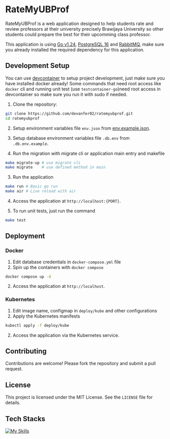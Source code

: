 # RateMyUBProf

RateMyUBProf is a web application designed to help students rate and review professors at their university precisely Brawijaya University so other students could prepare the best for their upcomming class professor.

This application is using [Go v1.24](https://tip.golang.org/doc/go1.24), [PostgreSQL 16](https://www.postgresql.org/) and [RabbitMQ](https://www.rabbitmq.com/docs/download), make sure you already installed the required dependency for this application.

## Development Setup

You can use [devcontainer](https://docs.github.com/en/codespaces/setting-up-your-project-for-codespaces/adding-a-dev-container-configuration/introduction-to-dev-containers) to setup project development, just make sure you have installed docker already! Some commands that need root access like `docker` cli and running unit test (use `testcontainer-go`)need root access in devcontainer so make sure you run it with sudo if needed. 

1. Clone the repository:
```zsh
git clone https://github.com/devanfer02/ratemyubprof.git
cd ratemyubprof
```

2. Setup environment variables file `env.json` from [env.example.json](./env.example.json).

3. Setup database environment variables file `.db.env` from `.db.env.example`.

3. Run the migration with migrate cli or application main entry and makefile

```zsh
make migrate-up # use migrate cli
make migrate    # use defined method in main 
```

3. Run the application

```zsh
make run # Basic go run
make air # Live reload with air
```
   
4. Access the application at `http://localhost:{PORT}`.

5. To run unit tests, just run the command
```zsh
make test
```

## Deployment

### Docker
1. Edit database credentials in `docker-compose.yml` file
2. Spin up the containers with `docker compose`
```zsh
docker compose up -d
```

2. Access the application at `http://localhost`.

### Kubernetes
1. Edit image name, configmap in `deploy/kube` and other configurations
1. Apply the Kubernetes manifests
```zsh
kubectl apply -f deploy/kube
```

2. Access the application via the Kubernetes service.

## Contributing

Contributions are welcome! Please fork the repository and submit a pull request.

## License

This project is licensed under the MIT License. See the `LICENSE` file for details.

## Tech Stacks

[![My Skills](https://skillicons.dev/icons?i=golang,nginx,docker,kubernetes,postgres,rabbitmq)](https://skillicons.dev) 